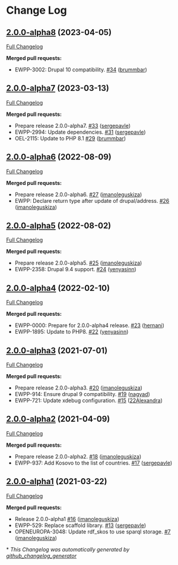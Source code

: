 # Change Log

## [2.0.0-alpha8](https://github.com/openeuropa/oe_corporate_countries/tree/2.0.0-alpha8) (2023-04-05)
[Full Changelog](https://github.com/openeuropa/oe_corporate_countries/compare/2.0.0-alpha7...2.0.0-alpha8)

**Merged pull requests:**

- EWPP-3002: Drupal 10 compatibility. [\#34](https://github.com/openeuropa/oe_corporate_countries/pull/34) ([brummbar](https://github.com/brummbar))

## [2.0.0-alpha7](https://github.com/openeuropa/oe_corporate_countries/tree/2.0.0-alpha7) (2023-03-13)
[Full Changelog](https://github.com/openeuropa/oe_corporate_countries/compare/2.0.0-alpha6...2.0.0-alpha7)

**Merged pull requests:**

- Prepare release 2.0.0-alpha7. [\#33](https://github.com/openeuropa/oe_corporate_countries/pull/33) ([sergepavle](https://github.com/sergepavle))
- EWPP-2994: Update dependencies. [\#31](https://github.com/openeuropa/oe_corporate_countries/pull/31) ([sergepavle](https://github.com/sergepavle))
- OEL-2115: Update to PHP 8.1 [\#29](https://github.com/openeuropa/oe_corporate_countries/pull/29) ([brummbar](https://github.com/brummbar))

## [2.0.0-alpha6](https://github.com/openeuropa/oe_corporate_countries/tree/2.0.0-alpha6) (2022-08-09)
[Full Changelog](https://github.com/openeuropa/oe_corporate_countries/compare/2.0.0-alpha5...2.0.0-alpha6)

**Merged pull requests:**

- Prepare release 2.0.0-alpha6. [\#27](https://github.com/openeuropa/oe_corporate_countries/pull/27) ([imanoleguskiza](https://github.com/imanoleguskiza))
- EWPP: Declare return type after update of drupal/address. [\#26](https://github.com/openeuropa/oe_corporate_countries/pull/26) ([imanoleguskiza](https://github.com/imanoleguskiza))

## [2.0.0-alpha5](https://github.com/openeuropa/oe_corporate_countries/tree/2.0.0-alpha5) (2022-08-02)

[Full Changelog](https://github.com/openeuropa/oe_corporate_countries/compare/2.0.0-alpha4...2.0.0-alpha5)

**Merged pull requests:**

- Prepare release 2.0.0-alpha5. [\#25](https://github.com/openeuropa/oe_corporate_countries/pull/25) ([imanoleguskiza](https://github.com/imanoleguskiza))
- EWPP-2358: Drupal 9.4 support. [\#24](https://github.com/openeuropa/oe_corporate_countries/pull/24) ([yenyasinn](https://github.com/yenyasinn))

## [2.0.0-alpha4](https://github.com/openeuropa/oe_corporate_countries/tree/2.0.0-alpha4) (2022-02-10)

[Full Changelog](https://github.com/openeuropa/oe_corporate_countries/compare/2.0.0-alpha3...2.0.0-alpha4)

**Merged pull requests:**

- EWPP-0000: Prepare for 2.0.0-alpha4 release. [\#23](https://github.com/openeuropa/oe_corporate_countries/pull/23) ([hernani](https://github.com/hernani))
- EWPP-1895: Update to PHP8. [\#22](https://github.com/openeuropa/oe_corporate_countries/pull/22) ([yenyasinn](https://github.com/yenyasinn))

## [2.0.0-alpha3](https://github.com/openeuropa/oe_corporate_countries/tree/2.0.0-alpha3) (2021-07-01)

[Full Changelog](https://github.com/openeuropa/oe_corporate_countries/compare/2.0.0-alpha2...2.0.0-alpha3)

**Merged pull requests:**

- Prepare release 2.0.0-alpha3. [\#20](https://github.com/openeuropa/oe_corporate_countries/pull/20) ([imanoleguskiza](https://github.com/imanoleguskiza))
- EWPP-914: Ensure drupal 9 compatibility. [\#19](https://github.com/openeuropa/oe_corporate_countries/pull/19) ([nagyad](https://github.com/nagyad))
- EWPP-721: Update xdebug configuration. [\#15](https://github.com/openeuropa/oe_corporate_countries/pull/15) ([22Alexandra](https://github.com/22Alexandra))

## [2.0.0-alpha2](https://github.com/openeuropa/oe_corporate_countries/tree/2.0.0-alpha2) (2021-04-09)

[Full Changelog](https://github.com/openeuropa/oe_corporate_countries/compare/2.0.0-alpha1...2.0.0-alpha2)

**Merged pull requests:**

- Prepare release 2.0.0-alpha2. [\#18](https://github.com/openeuropa/oe_corporate_countries/pull/18) ([imanoleguskiza](https://github.com/imanoleguskiza))
- EWPP-937: Add Kosovo to the list of countries. [\#17](https://github.com/openeuropa/oe_corporate_countries/pull/17) ([sergepavle](https://github.com/sergepavle))

## [2.0.0-alpha1](https://github.com/openeuropa/oe_corporate_countries/tree/2.0.0-alpha1) (2021-03-22)

[Full Changelog](https://github.com/openeuropa/oe_corporate_countries/compare/1.0.0-beta4...2.0.0-alpha1)

**Merged pull requests:**

- Release 2.0.0-alpha1 [\#16](https://github.com/openeuropa/oe_corporate_countries/pull/16) ([imanoleguskiza](https://github.com/imanoleguskiza))
- EWPP-529: Replace scaffold library. [\#13](https://github.com/openeuropa/oe_corporate_countries/pull/13) ([sergepavle](https://github.com/sergepavle))
- OPENEUROPA-3048: Update rdf\_skos to use sparql storage. [\#7](https://github.com/openeuropa/oe_corporate_countries/pull/7) ([imanoleguskiza](https://github.com/imanoleguskiza))

\* *This Changelog was automatically generated by [github_changelog_generator](https://github.com/github-changelog-generator/github-changelog-generator)*
